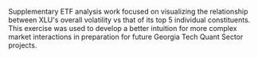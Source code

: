 Supplementary ETF analysis work focused on visualizing the relationship between XLU's overall volatility vs that of its top 5 individual constituents.
This exercise was used to develop a better intuition for more complex market interactions in preparation for future Georgia Tech Quant Sector projects. 
